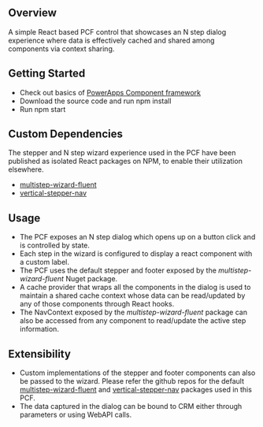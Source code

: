 ﻿## Overview
A simple React based PCF control that showcases an N step dialog experience where data is effectively cached and shared among components via context sharing.

## Getting Started
- Check out basics of [PowerApps Component framework](https://docs.microsoft.com/en-us/powerapps/developer/component-framework/overview)
- Download the source code and run npm install
- Run npm start

## Custom Dependencies
The stepper and N step wizard experience used in the PCF have been published as isolated React packages on NPM, to enable their utilization elsewhere.
- [multistep-wizard-fluent](https://www.npmjs.com/package/multistep-wizard-fluent)
- [vertical-stepper-nav](https://www.npmjs.com/package/vertical-stepper-nav)

## Usage
- The PCF exposes an N step dialog which opens up on a button click and is controlled by state.
- Each step in the wizard is configured to display a react component with a custom label.
- The PCF uses the default stepper and footer exposed by the *multistep-wizard-fluent* Nuget package.
- A cache provider that wraps all the components in the dialog is used to maintain a shared cache context whose data can be read/updated by any of those components through React hooks.
- The NavContext exposed by the *multistep-wizard-fluent* package can also be accessed from any component to read/update the active step information.

## Extensibility
- Custom implementations of the stepper and footer components can also be passed to the wizard. Please refer the github repos for the default [multistep-wizard-fluent](https://github.com/priyankark/multistep-wizard-fluent/tree/main/src) and [vertical-stepper-nav](https://github.com/priyankark/vertical-stepper-nav) packages used in this PCF.
- The data captured in the dialog can be bound to CRM either through parameters or using WebAPI calls.







